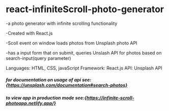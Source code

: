 # react-infiniteScroll-photo-generator

-a photo generator with infinite scrolling functionality

-Created with React.js

-Scoll event on window loads photos from Unsplash photo API

-has a input form that on submit, queries Unslash API for photos based on search-input(query parameter)

Languages: HTML, CSS, javaScript
Framework: React.js
API: Unsplash API

##### for documentation on usage of api see:{https://unsplash.com/documentation#search-photos}

##### to view app in production mode see:{https://infinite-scroll-photoapp.netlify.app/}

